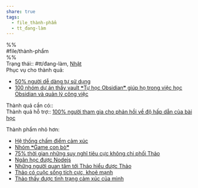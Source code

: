 ```yaml
---  
share: true  
tags:  
  - file_thành-phẩm  
  - tt_đang-làm  
---  
```

  
%%  
#file/thành-phẩm  
%%  
Trạng thái:: #tt/đang-làm, [Nhật](../../4%20C%C3%A1c%20b%C3%AAn%20li%C3%AAn%20quan/C%C3%A1%20nh%C3%A2n%20c%E1%BB%A5%20th%E1%BB%83/Nh%E1%BA%ADt.md)  
Phục vụ cho thành quả:  
- [50% người dễ dàng tự sử dụng](../../2%20Th%C3%A0nh%20qu%E1%BA%A3%20mong%20mu%E1%BB%91n/Ng%C6%B0%E1%BB%9Di%20d%C3%B9ng%20m%E1%BB%9F%20vault%20h%C6%B0%E1%BB%9Bng%20d%E1%BA%ABn%20Obsidian/50%25%20ng%C6%B0%E1%BB%9Di%20d%E1%BB%85%20d%C3%A0ng%20t%E1%BB%B1%20s%E1%BB%AD%20d%E1%BB%A5ng.md)  
- [100 nhóm dự án thấy vault ❝Tự học Obsidian❞ giúp họ trong việc học Obsidian và quản lý công việc](../../2%20Th%C3%A0nh%20qu%E1%BA%A3%20mong%20mu%E1%BB%91n/Ng%C6%B0%E1%BB%9Di%20d%C3%B9ng%20m%E1%BB%9F%20vault%20h%C6%B0%E1%BB%9Bng%20d%E1%BA%ABn%20Obsidian/100%20nh%C3%B3m%20d%E1%BB%B1%20%C3%A1n%20th%E1%BA%A5y%20vault%20%E2%9D%9DT%E1%BB%B1%20h%E1%BB%8Dc%20Obsidian%E2%9D%9E%20gi%C3%BAp%20h%E1%BB%8D%20trong%20vi%E1%BB%87c%20h%E1%BB%8Dc%20Obsidian%20v%C3%A0%20qu%E1%BA%A3n%20l%C3%BD%20c%C3%B4ng%20vi%E1%BB%87c.md)  
  
  
Thành quả cần có::  
Thành quả hỗ trợ:: [100% người tham gia cho phản hồi về độ hấp dẫn của bài học](../../2%20Th%C3%A0nh%20qu%E1%BA%A3%20mong%20mu%E1%BB%91n/Ng%C6%B0%E1%BB%9Di%20d%C3%B9ng%20%C4%91%C3%B3ng%20g%C3%B3p%20cho%20d%E1%BB%B1%20%C3%A1n/100%25%20ng%C6%B0%E1%BB%9Di%20tham%20gia%20cho%20ph%E1%BA%A3n%20h%E1%BB%93i%20v%E1%BB%81%20%C4%91%E1%BB%99%20h%E1%BA%A5p%20d%E1%BA%ABn%20c%E1%BB%A7a%20b%C3%A0i%20h%E1%BB%8Dc.md)  
  
Thành phẩm nhỏ hơn:  
- [Hệ thống chấm điểm cảm xúc](H%E1%BB%87%20th%E1%BB%91ng%20ch%E1%BA%A5m%20%C4%91i%E1%BB%83m%20c%E1%BA%A3m%20x%C3%BAc.md)  
- [Nhóm ❝Game con bò❞](Nh%C3%B3m%20%E2%9D%9DGame%20con%20b%C3%B2%E2%9D%9E.md)  
- [75% thời gian những suy nghĩ tiêu cực không chi phối Thảo](75%25%20th%E1%BB%9Di%20gian%20nh%E1%BB%AFng%20suy%20ngh%C4%A9%20ti%C3%AAu%20c%E1%BB%B1c%20kh%C3%B4ng%20chi%20ph%E1%BB%91i%20Th%E1%BA%A3o.md)  
- [Ngân học được Nodejs](Ng%C3%A2n%20h%E1%BB%8Dc%20%C4%91%C6%B0%E1%BB%A3c%20Nodejs.md)  
- [Những người quan tâm tới Thảo hiểu được Thảo](Nh%E1%BB%AFng%20ng%C6%B0%E1%BB%9Di%20quan%20t%C3%A2m%20t%E1%BB%9Bi%20Th%E1%BA%A3o%20hi%E1%BB%83u%20%C4%91%C6%B0%E1%BB%A3c%20Th%E1%BA%A3o.md)  
- [Thảo có cuộc sống tích cực, khoẻ mạnh](Th%E1%BA%A3o%20c%C3%B3%20cu%E1%BB%99c%20s%E1%BB%91ng%20t%C3%ADch%20c%E1%BB%B1c,%20kho%E1%BA%BB%20m%E1%BA%A1nh.md)  
- [Thảo thấy được tình trạng cảm xúc của mình](Th%E1%BA%A3o%20th%E1%BA%A5y%20%C4%91%C6%B0%E1%BB%A3c%20t%C3%ACnh%20tr%E1%BA%A1ng%20c%E1%BA%A3m%20x%C3%BAc%20c%E1%BB%A7a%20m%C3%ACnh.md)  
  
